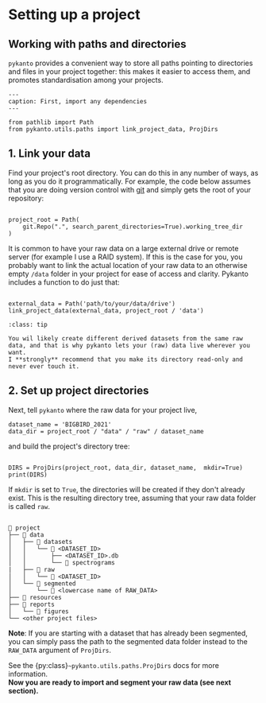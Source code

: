 
# Setting up a project


## Working with paths and directories

`pykanto` provides a convenient way to store all paths pointing to directories
and files in your project together: this makes it easier to access them, and
promotes standardisation among your projects.


```{code-block} python
---
caption: First, import any dependencies
---

from pathlib import Path
from pykanto.utils.paths import link_project_data, ProjDirs

```

## 1. Link your data

Find your project's root directory. You can do this in any number of ways, as
long as you do it programmatically. For example, the code below assumes that you
are doing version control with [git](https://git-scm.com/) and simply gets the root of your repository:

```{code-block} python

project_root = Path(
    git.Repo(".", search_parent_directories=True).working_tree_dir
)

```

It is common to have your raw data on a large external drive or remote server
(for example I use a RAID system). If this is the case for you, you probably
want to link the actual location of your raw data to an otherwise empty `/data`
folder in your project for ease of access and clarity. Pykanto includes a
function to do just that:

```{code-block} python

external_data = Path('path/to/your/data/drive')
link_project_data(external_data, project_root / 'data')

```

```{admonition} Tip: freeze your raw data and only work on programmatically derived datasets
:class: tip

You wil likely create different derived datasets from the same raw data, and that is why pykanto lets your (raw) data live wherever you want.
I **strongly** recommend that you make its directory read-only and
never ever touch it.
```

## 2. Set up project directories

Next, tell `pykanto` where the raw data for your project live, 

```{code-block} python
dataset_name = 'BIGBIRD_2021'
data_dir = project_root / "data" / "raw" / dataset_name
```

and build the project's directory tree:
 

```{code-block} python

DIRS = ProjDirs(project_root, data_dir, dataset_name,  mkdir=True)
print(DIRS)
```

If `mkdir` is set to `True`, the directories will be created if they don't already exist.
This is the resulting directory tree, assuming that your raw data folder is
called `raw`. 

```{code-block} text

📁 project
├── 📁 data
│   ├── 📁 datasets
│   │   └── 📁 <DATASET_ID>
│   │       ├── <DATASET_ID>.db
│   │       └── 📁 spectrograms
|   ├── 📁 raw
│   │   └── 📁 <DATASET_ID>  
│   └── 📁 segmented
│       └── 📁 <lowercase name of RAW_DATA>
├── 📁 resources
├── 📁 reports
│   └── 📁 figures
└── <other project files>

```

**Note**: If you are starting with a dataset that has already been
segmented, you can simply pass the path to the segmented data folder instead to
the `RAW_DATA` argument of `ProjDirs`.



See the
{py:class}`~pykanto.utils.paths.ProjDirs` docs for more information.
<br>
**Now you are ready to import and segment your raw data (see next section).**